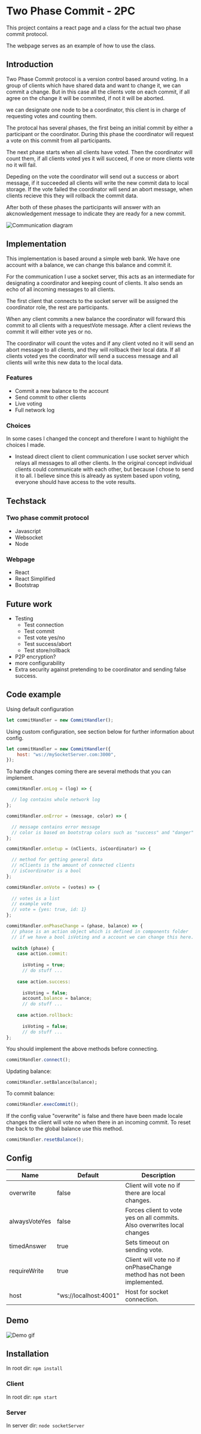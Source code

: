 # Two Phase Commit - 2PC

This project contains a react page and a class for the actual two phase commit protocol.

The webpage serves as an example of how to use the class.

## Introduction

Two Phase Commit protocol is a version control based around voting. In a group of clients which have shared data and want to change it, we can commit a change. But in this case all the clients vote on each commit, if all agree on the change it will be commited, if not it will be aborted. 

we can designate one node to be a coordinator, this client is in charge of requesting votes and counting them.

The protocal has several phases, the first being an initial commit by either a participant or the coordinator.
During this phase the coordinator will request a vote on this commit from all participants.

The next phase starts when all clients have voted. Then the coordinator will count them, if all clients voted yes it will succeed, if one or more clients vote no it will fail.

Depeding on the vote the coordinator will send out a success or abort message, if it succeeded all clients will write the new commit data to local storage. If the vote failed the coordinator will send an abort message, when clients recieve this they will rollback the commit data.

After both of these phases the participants will answer with an akcnowledgement message to indicate they are ready for a new commit.

![Communication diagram](https://i.imgur.com/0UsgsfH.png)

## Implementation

This implementation is based around a simple web bank. We have one account with a balance, we can change this balance and commit it.

For the communication I use a socket server, this acts as an intermediate for designating a coordinator and keeping count of clients. It also sends an echo of all incoming messages to all clients.

The first client that connects to the socket server will be assigned the coordinator role, the rest are participants.

When any client commits a new balance the coordinator will forward this commit to all clients with a requestVote message.
After a client reviews the commit it will either vote yes or no.

The coordinator will count the votes and if any client voted no it will send an abort message to all clients, and they will rollback their local data. If all clients voted yes the coordinator will send a success message and all clients will write this new data to the local data.

### Features

- Commit a new balance to the account
- Send commit to other clients
- Live voting
- Full network log

### Choices

In some cases I changed the concept and therefore I want to highlight the choices I made.

- Instead direct client to client communication I use socket server which relays all messages to all other clients. In the original concept individual clients could communicate with each other, but because I chose to send it to all. I believe since this is already as system based upon voting, everyone should have access to the vote results.

## Techstack

### Two phase commit protocol

- Javascript
- Websocket
- Node

### Webpage

- React
- React Simplified
- Bootstrap

## Future work

- Testing
  - Test connection
  - Test commit
  - Test vote yes/no
  - Test success/abort
  - Test store/rollback
- P2P encryption?
- more configurability
- Extra security against pretending to be coordinator and sending false success.

## Code example

Using default configuration
```js
let commitHandler = new CommitHandler();
```
Using custom configuration, see section below for further information about config.
```js
let commitHandler = new CommitHandler({
    host: "ws://mySocketServer.com:3000",
});
```

To handle changes coming there are several methods that you can implement.
```js
commitHandler.onLog = (log) => {

  // log contains whole network log
};

commitHandler.onError = (message, color) => {

  // message contains error message
  // color is based on bootstrap colors such as "success" and "danger"
};

commitHandler.onSetup = (nClients, isCoordinator) => {

  // method for getting general data
  // nClients is the amount of connected clients
  // isCoordinator is a bool
};

commitHandler.onVote = (votes) => {
  
  // votes is a list
  // example vote
  // vote = {yes: true, id: 1}
};

commitHandler.onPhaseChange = (phase, balance) => {
  // phase is an action object which is defined in components folder
  // if we have a bool isVoting and a account we can change this here.
  
  switch (phase) {
    case action.commit:
    
      isVoting = true;
      // do stuff ...
      
    case action.success:
   
      isVoting = false;
      account.balance = balance;
      // do stuff ...
      
    case action.rollback:
    
      isVoting = false;
      // do stuff ...
};
```
You should implement the above methods before connecting.
```js
commitHandler.connect();
```
Updating balance:
```ja
commitHandler.setBalance(balance);
```
To commit balance:
```js
commitHandler.execCommit();
```
If the config value "overwrite" is false and there have been made locale changes the client will vote no when there in an incoming commit. To reset the back to the global balance use this method.
```js
commitHandler.resetBalance();
```

## Config

| Name         	| Default               	| Description                                                             	|
|--------------	|-----------------------	|-------------------------------------------------------------------------	|
| overwrite    	| false                 	| Client will vote no if there are local changes.                         	|
| alwaysVoteYes   	| false                 	| Forces client to vote yes on all commits. Also overwrites local changes 	|
| timedAnswer  	| true                  	| Sets timeout on sending vote.                                           	|
| requireWrite 	| true                  	| Client will vote no if onPhaseChange method has not been implemented.   	|
| host         	| "ws://localhost:4001" 	| Host for socket connection.                                             	|

## Demo

![Demo gif](https://i.imgur.com/WQ0CmXM.gif)

## Installation
In root dir: 
`npm install`

### Client
In root dir: 
`npm start`

### Server
In server dir:
`node socketServer`

